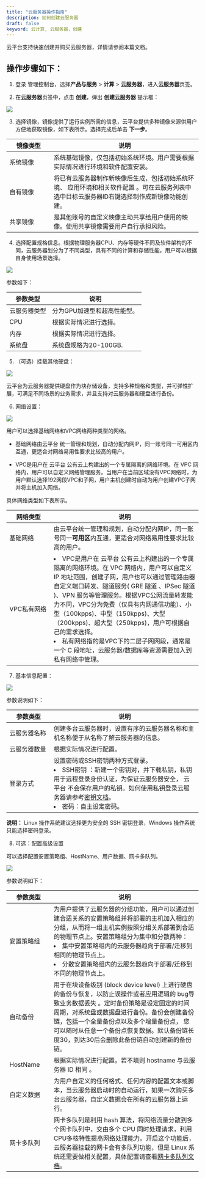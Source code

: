 ```yaml
---
title: "云服务器操作指南"
description: 如何创建云服务器
draft: false
keyword: 云计算, 云服务器，创建
---
```


云平台支持快速创建并购买云服务器，详情请参阅本篇文档。

## 操作步骤如下：

1. 登录 管理控制台，选择**产品与服务** > **计算** > **云服务器**，进入**云服务器**页签。

2. 在**云服务器**页签中，点击 **创建**，弹出 **创建云服务器** 提示框：
   
![](/compute/vm/manual/_images/vm_instance_1.png)

3. 选择镜像，镜像提供了运行实例所需的信息，云平台提供多种镜像来源供用户方便地获取镜像，如下表所示。选择完成后单击 **下一步**。

| <span style="display:inline-block;width:100px">镜像类型</span> | 说明  | 
|--------  | -------------------------|
| 系统镜像                        | 系统基础镜像，仅包括初始系统环境。用户需要根据实际情况进行环境和软件配置安装。 |
| 自有镜像                         | 将已有云服务器制作新映像后生成，包括初始系统环境、 应用环境和相关软件配置 。可在云服务列表中选中目标云服务器ID右键选择制作成新镜像功能创建。 |
| 共享镜像                        | 是其他账号的自定义映像主动共享给用户使用的映像。使用共享镜像需要用户自行承担风险。 |

4. 选择配置规格信息。根据物理服务器CPU、内存等硬件不同及软件架构的不同，云服务器划分为了不同类型，具有不同的计算和存储性能，用户可以根据自身使用场景选择。

![](/compute/vm/manual/_images/vm_instance_2.png)

参数如下：

| 参数类型   | 说明                                                         |
| ---------- | ------------------------------------------------------------ |
| 云服务器类型     | 分为GPU加速型和超高性能型。               |
| CPU    | 根据实际情况进行选择。            |
| 内存     | 根据实际情况进行选择。     |
| 系统盘    |  系统盘规格为20-100GB. |

5. （可选）挂载其他硬盘：

![](/compute/vm/manual/_images/vm_instance_3.png)

云平台为云服务器提供硬盘作为块存储设备，支持多种规格和类型，并可弹性扩展，可满足不同场景的业务需求，并且支持对云服务器和硬盘进行备份。

6. 网络设置：

![](/compute/vm/manual/_images/vm_instance_4.png)

用户可以选择基础网络和VPC网络两种类型的网络。

- 基础网络由云平台 统一管理和规划，自动分配内网IP，同一账号同一可用区内互通，更适合对网络易用性要求比较高的用户。

- VPC是用户在 云平台 公有云上构建出的一个专属隔离的网络环境。在 VPC 网络内，用户可以自定义网络管理服务。当用户在当前区域没有VPC网络时，为用户默认选择192网段VPC和子网，用户主机创建时自动为用户创建VPC子网并将主机加入网络。

具体网络类型如下表所示。

| <span style="display:inline-block;width:100px">网络类型</span> | 说明                                                         |
| ------------------------------------------------------------ | ------------------------------------------------------------ |
| 基础网络                                                     | 由云平台统一管理和规划，自动分配内网IP，同一账号同一**可用区**内互通，更适合对网络易用性要求比较高的用户。 |
| VPC私有网络                                                  | <li >VPC是用户在 云平台 公有云上构建出的一个专属隔离的网络环境。在 VPC 网络内，用户可以自定义 IP 地址范围，创建子网，用户也可以通过管理路由器自定义端口转发、隧道服务( GRE 隧道 、IPSec 隧道 )、VPN 服务等管理服务。根据VPC公网流量转发能力不同，VPC分为免费（仅具有内网通信功能）、小型（100kpps)、中型（150kpps)、大型（200kpps)、超大型（250kpps)，用户可根据自己的需求选择。</li > <li >私有网络指的是VPC下的二层子网网段，通常是一个 C 段地址，云服务器/数据库等资源需要加入到私有网络中管理。</li > |

7. 基本信息配置：

![](/compute/vm/manual/_images/vm_instance_5.png)

参数说明如下：

| <span style="display:inline-block;width:100px">参数类型</span> | 说明                                    |
| -----------------------------------| ------------------------------------------------------------ |
| 云服务器名称                          | 创建多台云服务器时，设置有序的云服务器名称和主机名称便于从名称了解云服务器的信息。 |
| 云服务器数量                          | 根据实际情况进行配置。   |
| 登录方式                          | 设置密码或SSH密钥两种方式登录。 <br /> <li >SSH密钥 ：新建一个密钥对，并下载私钥，私钥用于远程登录身份认证，为保证云服务器安全， 云平台 不会保存用户的私钥。如何使用私钥登录云服务器请参考[密钥文档](/compute/ssh/manual/ssh/)。 </li >  <li >密码：自主设定密码。   </li >  |

**说明：**
Linux 操作系统建议选择更为安全的 SSH 密钥登录，Windows 操作系统只能选择密码登录。


8. 可选：配置高级设置

可以选择配置安置策略组、HostName、用户数据、网卡多队列。

![](/compute/vm/manual/_images/vm_instance_6.png)

参数说明如下：

| <span style="display:inline-block;width:100px">参数类型</span> | 说明                                    |
| -----------------------------------| ------------------------------------------------------------ |
| 安置策略组                          | 为用户提供了云服务器的分组功能，用户可以通过创建合适关系的安置策略组并将部署的主机加入相应的分组，从而将一组主机实例按照分组关系部署到合适的物理节点上。安置策略组分为集中和分散两种： <br /> <li > 集中安置策略组内的云服务器趋向于部署/迁移到相同的物理节点上。</li >  <li > 分散安置策略组内的云服务器趋向于部署/迁移到不同的物理节点上。</li >|
| 自动备份        | 用于在块设备级别 (block device level) 上进行硬盘的备份与恢复，以防止误操作或者应用逻辑的 bug导致业务数据丢失 。定时备份策略是设定固定的时间周期，对系统盘或数据盘进行备份。备份会创建备份链，包括一个全量备份点以及多个增量备份点， 您可以随时从任意一个备份点恢复数据。默认备份链长度30，到达30后会删除此备份链自动创建新的备份链。 |
| HostName         | 根据实际情况进行配置。若不填则 hostname 与云服务器 ID 相同 。 |
| 自定义数据         | 为用户自定义的任何格式、任何内容的配置文本或脚本，当云服务器启动时的自动运行，如果一次购买多台云服务器，自定义数据会在所有的云服务器上运行。 |
| 网卡多队列      | 网卡多队列是利用 hash 算法，将网络流量分散到多个网卡队列中，交由多个 CPU 同时处理请求，利用CPU多核特性提高网络处理能力。开启这个功能后，云服务器挂载的网卡会有多队列功能，但是 Linux 系统还需要做相关配置，具体配置请查看[网卡多队列文档](../../faq/other_questions/nic_multi)。 |
